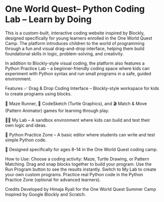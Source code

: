 # One World Quest– Python Coding Lab – Learn by Doing
This is a custom-built, interactive coding website inspired by Blockly, designed specifically for young learners enrolled in the One World Quest Camp. The platform introduces children to the world of programming through a fun and visual drag-and-drop interface, helping them build foundational skills in logic, problem-solving, and creativity.

In addition to Blockly-style visual coding, the platform also features a Python Practice Lab – a beginner-friendly coding space where kids can experiment with Python syntax and run small programs in a safe, guided environment.

Features
✅ Drag & Drop Coding Interface – Blockly-style workspace for kids to create programs using blocks.

🧠 Maze Runner, 🐢 CodeSketch (Turtle Graphics), and 🎬 Match & Move (Pattern Animator) games for learning through play.

👨‍💻 My Lab – A sandbox environment where kids can build and test their own logic and ideas.

🐍 Python Practice Zone – A basic editor where students can write and test simple Python code.

🧒 Designed specifically for ages 8–14 in the One World Quest coding camp.

How to Use:
Choose a coding activity: Maze, Turtle Drawing, or Pattern Matching.
Drag and snap blocks together to build your program.
Use the Run Program button to see the results instantly.
Switch to My Lab to create your own custom programs.
Practice real Python code in the Python Practice Zone (optional for advanced learners).

Credits
Developed by Himaja Ryali for the One World Quest Summer Camp
Inspired by Google Blockly and Scratch.
